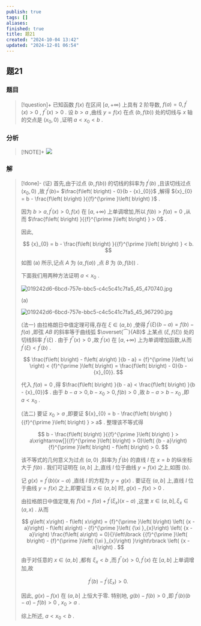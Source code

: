 ```yaml
---
publish: true
tags: []
aliases: 
finished: true
title: 题21
created: "2024-10-04 13:42"
updated: "2024-12-01 06:54"
---
```

## 题21
### 题目
> [!question]+
> 已知函数 $f\left( x\right)$ 在区间 $\lbrack a, + \infty )$ 上具有 2 阶导数, $f\left( a\right) = 0,{f}^{\prime }\left( x\right) > 0$ , ${f}^{\prime \prime }\left( x\right) > 0$ . 设 $b > a$ ,曲线 $y = f\left( x\right)$ 在点 $\left( {b, f\left( b\right) }\right)$ 处的切线与 $x$ 轴的交点是 $\left( {{x}_{0},0}\right)$ ,证明 $a < {x}_{0} < b$ .
### 分析
> [!NOTE]+
> ![](https://img.hwenyi.live/202411251739398.webp)
### 解
> [!done]-
> (证) 首先,由于过点 $\left( {b, f\left( b\right) }\right)$ 的切线的斜率为 ${f}^{\prime }\left( b\right)$ ,且该切线过点 $\left( {{x}_{0},0}\right)$ ,故 ${f}^{\prime }\left( b\right) =$ $\frac{f\left( b\right) - 0}{b - {x}_{0}}$ ,解得 ${x}_{0} = b - \frac{f\left( b\right) }{{f}^{\prime }\left( b\right) }$ .
> 
> 因为 $b > a,{f}^{\prime }\left( x\right) > 0, f\left( x\right)$ 在 $\lbrack a, + \infty )$ 上单调增加,所以 $f\left( b\right) > f\left( a\right) = 0$ ,从而 $\frac{f\left( b\right) }{{f}^{\prime }\left( b\right) } > 0$ .
> 
> 因此,
> 
> $$
> {x}_{0} = b - \frac{f\left( b\right) }{{f}^{\prime }\left( b\right) } < b.
> $$
> 
> 如图 (a) 所示,记点 $A$ 为 $\left( {a, f\left( a\right) }\right)$ ,点 $B$ 为 $\left( {b, f\left( b\right) }\right)$ .
> 
> 下面我们用两种方法证明 $a < {x}_{0}$ .
> 
> ![019242d6-6bcd-757e-bbc5-c4c5c41c7fa5_45_470740.jpg](https://img.hwenyi.live/202409302017940.webp)
> 
> (a)
> 
> ![019242d6-6bcd-757e-bbc5-c4c5c41c7fa5_45_967290.jpg](https://img.hwenyi.live/202409302017941.webp)
> 
> (法一) 由拉格朗日中值定理可得,存在 $\xi \in \left( {a, b}\right)$ ,使得 ${f}^{\prime }\left( \xi \right) \left( {b - a}\right) = f\left( b\right) - f\left( a\right)$ ,即弦 ${AB}$ 的斜率等于曲线弧 $\overset{⏜}{AB}$ 上某点 $\left( {\xi, f\left( \xi \right) }\right)$ 处的切线斜率 ${f}^{\prime }\left( \xi \right)$ . 由于 ${f}^{\prime \prime }\left( x\right) > 0$ ,故 ${f}^{\prime }\left( x\right)$ 在 $\lbrack a, + \infty )$ 上为单调增加函数,从而 ${f}^{\prime }\left( \xi \right) < {f}^{\prime }\left( b\right)$ .
> 
> $$
> \frac{f\left( b\right) - f\left( a\right) }{b - a} = {f}^{\prime }\left( \xi \right) < {f}^{\prime }\left( b\right) = \frac{f\left( b\right) - 0}{b - {x}_{0}}.
> $$
> 
> 代入 $f\left( a\right) = 0$ ,得 $\frac{f\left( b\right) }{b - a} < \frac{f\left( b\right) }{b - {x}_{0}}$ . 由于 $b - a > 0, b - {x}_{0} > 0, f\left( b\right) > 0$ ,故 $b - a > b - {x}_{0}$ ,即 $a < {x}_{0}$ .
> 
> (法二) 要证 ${x}_{0} > a$ ,即要证 ${x}_{0} = b - \frac{f\left( b\right) }{{f}^{\prime }\left( b\right) } > a$ . 整理该不等式得
> 
> $$
> b - \frac{f\left( b\right) }{{f}^{\prime }\left( b\right) } > a\xrightarrow[]{{f}^{\prime }\left( b\right) > 0}\left( {b - a}\right) {f}^{\prime }\left( b\right) - f\left( b\right) > 0.
> $$
> 
> 该不等式的几何意义为过点 $\left( {a,0}\right)$ ,斜率为 ${f}^{\prime }\left( b\right)$ 的直线 $l$ 在 $x = b$ 的纵坐标大于 $f\left( b\right)$ . 我们可证明在 $(a, b\rbrack$ 上,直线 $l$ 位于曲线 $y = f\left( x\right)$ 之上,如图 (b).
> 
> 记 $g\left( x\right) = {f}^{\prime }\left( b\right) \left( {x - a}\right)$ ,直线 $l$ 的方程为 $y = g\left( x\right)$ . 要证在 $(a, b\rbrack$ 上,直线 $l$ 位于曲线 $y = f\left( x\right)$ 之上,即要证当 $x \in (a, b\rbrack$ 时, $g\left( x\right) - f\left( x\right) > 0$ .
> 
> 由拉格朗日中值定理,有 $f\left( x\right) = f\left( a\right) + {f}^{\prime }\left( {\xi }_{x}\right) \left( {x - a}\right)$ ,这里 $x \in (a, b\rbrack ,{\xi }_{x} \in \left( {a, x}\right)$ . 从而
> 
> $$
> g\left( x\right) - f\left( x\right) = {f}^{\prime }\left( b\right) \left( {x - a}\right) - f\left( a\right) - {f}^{\prime }\left( {\xi }_{x}\right) \left( {x - a}\right) \frac{f\left( a\right) = 0}{}\left\lbrack {{f}^{\prime }\left( b\right) - {f}^{\prime }\left( {\xi }_{x}\right) }\right\rbrack \left( {x - a}\right) .
> $$
> 
> 由于对任意的 $x \in (a, b\rbrack$ ,都有 ${\xi }_{x} < b$ ,而 ${f}^{\prime \prime }\left( x\right) > 0,{f}^{\prime }\left( x\right)$ 在 $\left\lbrack {a, b}\right\rbrack$ 上单调增加,故
> 
> $$
> {f}^{\prime }\left( b\right) - {f}^{\prime }\left( {\xi }_{x}\right) > 0.
> $$
> 
> 因此, $g\left( x\right) - f\left( x\right)$ 在 $(a, b\rbrack$ 上恒大于零. 特别地, $g\left( b\right) - f\left( b\right) > 0$ ,即 ${f}^{\prime }\left( b\right) \left( {b - a}\right) - f\left( b\right) > 0$ , ${x}_{0} > a$ .
> 
> 综上所述, $a < {x}_{0} < b$ .